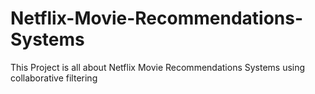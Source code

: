 # Netflix-Movie-Recommendations-Systems
This Project is all about Netflix Movie Recommendations Systems using collaborative filtering
